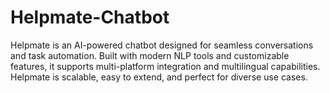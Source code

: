 # Helpmate-Chatbot
Helpmate is an AI-powered chatbot designed for seamless conversations and task automation. Built with modern NLP tools and customizable features, it supports multi-platform integration and multilingual capabilities. Helpmate is scalable, easy to extend, and perfect for diverse use cases.
